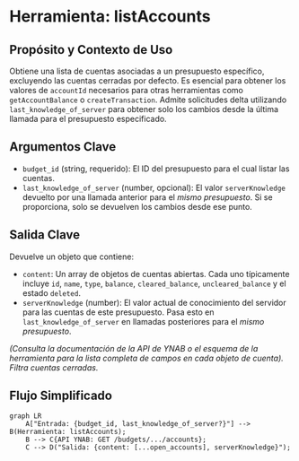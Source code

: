 # Herramienta: listAccounts

## Propósito y Contexto de Uso

Obtiene una lista de cuentas asociadas a un presupuesto específico, excluyendo las cuentas cerradas por defecto. Es esencial para obtener los valores de `accountId` necesarios para otras herramientas como `getAccountBalance` o `createTransaction`. Admite solicitudes delta utilizando `last_knowledge_of_server` para obtener solo los cambios desde la última llamada para el presupuesto especificado.

## Argumentos Clave

*   `budget_id` (string, requerido): El ID del presupuesto para el cual listar las cuentas.
*   `last_knowledge_of_server` (number, opcional): El valor `serverKnowledge` devuelto por una llamada anterior para el *mismo presupuesto*. Si se proporciona, solo se devuelven los cambios desde ese punto.

## Salida Clave

Devuelve un objeto que contiene:

*   `content`: Un array de objetos de cuentas abiertas. Cada uno típicamente incluye `id`, `name`, `type`, `balance`, `cleared_balance`, `uncleared_balance` y el estado `deleted`.
*   `serverKnowledge` (number): El valor actual de conocimiento del servidor para las cuentas de este presupuesto. Pasa esto en `last_knowledge_of_server` en llamadas posteriores para el *mismo presupuesto*.

*(Consulta la documentación de la API de YNAB o el esquema de la herramienta para la lista completa de campos en cada objeto de cuenta). Filtra cuentas cerradas.*

## Flujo Simplificado

```mermaid
graph LR
    A["Entrada: {budget_id, last_knowledge_of_server?}"] --> B(Herramienta: listAccounts);
    B --> C{API YNAB: GET /budgets/.../accounts};
    C --> D("Salida: {content: [...open_accounts], serverKnowledge}");
```